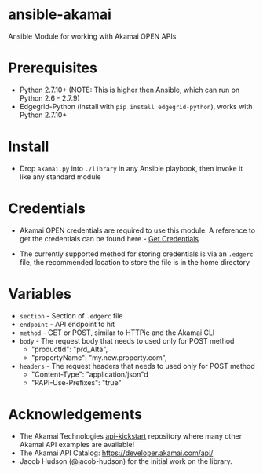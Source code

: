 # ansible-akamai
Ansible Module for working with Akamai OPEN APIs

# Prerequisites
- Python 2.7.10+ (NOTE:  This is higher then Ansible, which can run on Python 2.6 - 2.7.9)
- Edgegrid-Python (install with `pip install edgegrid-python`), works with Python 2.7.10+

# Install
- Drop `akamai.py` into `./library` in any Ansible playbook, then invoke it like any standard module

# Credentials
- Akamai OPEN credentials are required to use this module.  A reference to get the credentials can be found here - [Get Credentials](https://developer.akamai.com/introduction/Prov_Creds.htm)

- The currently supported method for storing credentials is via an `.edgerc` file, the recommended location to store the file is in the home directory

# Variables
- `section` - Section of `.edgerc` file
- `endpoint` - API endpoint to hit
- `method` - GET or POST, similar to HTTPie and the Akamai CLI
- `body` - The request body that needs to used only for POST method
    * "productId": "prd_Alta",
    * "propertyName": "my.new.property.com",
- `headers` - The request headers that needs to used only for POST method
    * "Content-Type": "application/json"d
    * "PAPI-Use-Prefixes": "true"

# Acknowledgements
- The Akamai Technologies [api-kickstart](https://github.com/akamai/api-kickstart) repository where many other Akamai API examples are available!
- The Akamai API Catalog: https://developer.akamai.com/api/
- Jacob Hudson (@jacob-hudson) for the initial work on the library.
